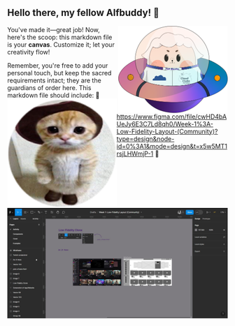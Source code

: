 ## Hello there, my fellow Alfbuddy! 💖

<img align="right" width="250px" src="../../assets/alf/alf-ufo.png">

You've made it—great job! Now, here's the scoop: this markdown file is your **canvas**. Customize it; let your creativity flow!

Remember, you're free to add your personal touch, but keep the sacred requirements intact; they are the guardians of order here. This markdown file should include:
<img align="left" width="250px" src="../../assets/submission-files-exercises/Png.png">
🚀 https://www.figma.com/file/cwHD4bAUeJy6E3C7Ld8qh0/Week-1%3A-Low-Fidelity-Layout-(Community)?type=design&node-id=0%3A1&mode=design&t=x5w5MT1rsjLHWmjP-1
🚀 <img align="center" src="../../assets/submission-files-exercises/Screenshot 2024-01-06 194913.jpg" href="https://www.figma.com/file/cwHD4bAUeJy6E3C7Ld8qh0/Week-1%3A-Low-Fidelity-Layout-(Community)?type=design&node-id=0%3A1&mode=design&t=x5w5MT1rsjLHWmjP-1">
